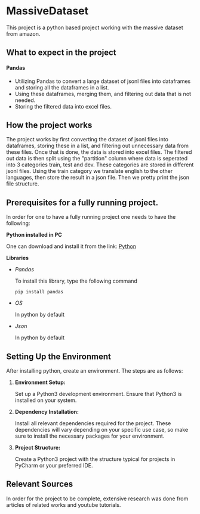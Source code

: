 # MassiveDataset

This project is a python based project working with the massive dataset from amazon.

## What to expect in the project

#### Pandas

- Utilizing Pandas to convert a large dataset of jsonl files into dataframes and storing all the dataframes in a list.
- Using these dataframes, merging them, and filtering out data that is not needed.
- Storing the filtered data into excel files.


## How the project works

The project works by first converting the dataset of jsonl files into dataframes, storing these in a list, and filtering out unnecessary data from these files. Once that is done,
 the data is stored into excel files. The filtered out data is then split using the "partition" column where data is seperated into 3 categories train, test and dev. These categories
 are stored in different jsonl files. Using the train category we translate english to the other languages, then store the result in a json file. Then we pretty print the json file structure.

## Prerequisites for a fully running project.
In order for one to have a fully running project one needs to have the following:

**Python installed in PC**

One can download and install it from the link: [Python](https://www.python.org/downloads/)

**Libraries**
- *Pandas*

   To install this library, type the following command
  
   `pip install pandas`
  
- *OS*

  In python by default
- *Json*

  In python by default
  

## Setting Up the Environment
  
After installing python, create an environment. The steps are as follows:

1. **Environment Setup:**

      Set up a Python3 development environment. Ensure that Python3 is installed on your system.

2. **Dependency Installation:**

      Install all relevant dependencies required for the project. These dependencies will vary depending on your specific use case, so make sure to install the necessary packages for your environment.

5. **Project Structure:**

      Create a Python3 project with the structure typical for projects in PyCharm or your preferred IDE.

## Relevant Sources
   In order for the project to be complete, extensive research was done from articles of related works and youtube tutorials.









